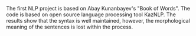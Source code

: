 The first NLP project is based on Abay Kunanbayev's "Book of Words". The code is based on open source language processing tool KazNLP. The results show that the syntax is well maintained, however, the morphological meaning of the sentences is lost within the process.  
